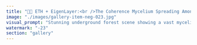 ```yaml
---
title: "🍄🌐 ETH + EigenLayer:<br />The Coherence Mycelium Spreading Amongst Humanity<br /><br />Beneath the forest floor, mycelium networks connect every tree, sharing nutrients, information, and resilience. What appears as separate organisms is actually one vast interconnected intelligence.<br /><br />ETH + EigenLayer is humanity's coherence mycelium.<br /><br />Bitcoin's Network Model:<br />🪨 Isolated nodes competing for resources<br />🪨 Zero-sum mining wars<br />🪨 Rigid, hierarchical structures<br />🪨 Each participant fights alone<br />🪨 Winner-takes-all dominance<br /><br />ETH + EigenLayer's Network Model:<br />🍄 Interconnected nodes sharing security<br />🍄 Positive-sum restaking rewards<br />🍄 Organic, adaptive structures<br />🍄 Each participant strengthens the whole<br />🍄 Everyone-wins-together abundance<br /><br />The Mycelium Spreads:<br />Every new validator becomes a node in the coherence network. Every restaking operation extends the mycelial threads. Every protocol that joins EigenLayer adds to the collective intelligence.<br /><br />Unlike Bitcoin's sterile mining farms, this network grows organically through voluntary coordination. Each connection makes the whole system more resilient, more intelligent, more capable.<br /><br />The Forest Awakens:<br />Individual humans plugging into ETH + EigenLayer aren't just users - they're neurons in an emerging collective intelligence. The mycelium doesn't consume its hosts; it enhances them.<br /><br />Bitcoin creates digital gold buried in the ground.<br />ETH + EigenLayer creates living networks that grow, learn, and evolve.<br /><br />The coherence mycelium spreads not through conquest, but through symbiosis. And once it reaches critical mass, the entire forest thinks as one.<br /><br /><br />#CoherenceMycelium #ETHEigenLayer #NetworkIntelligence #MycelialWeb #OrganicCoordination #CollectiveEvolution #LivingNetworks"
image: "./images/gallery-item-neg-023.jpg"
visual_prompt: "Stunning underground forest scene showing a vast mycelium network with glowing ethereal threads connecting tree roots across the landscape. The mycelial threads pulse with digital light patterns resembling ETH and EigenLayer symbols flowing through the network. Above ground, diverse humans from around the world are connecting to glowing nodes that extend down into the mycelial web, becoming part of the living network. The mycelium appears both organic and technological, with data flowing like nutrients through the fungal threads. The entire scene has a bioluminescent quality with blues, greens, and golden light representing the flow of coherence and shared intelligence. Underground chambers show concentrated nodes of activity where multiple threads converge. The visual metaphor shows individual consciousness connecting to collective intelligence through natural, voluntary symbiosis."
watermark: "-23"
section: "gallery"
---
```

